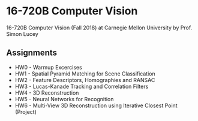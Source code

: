 # 16-720B Computer Vision
16-720B Computer Vision (Fall 2018) at Carnegie Mellon University by Prof. Simon Lucey

## Assignments
- HW0 - Warmup Excercises
- HW1 - Spatial Pyramid Matching for Scene Classification
- HW2 - Feature Descriptors, Homographies and RANSAC
- HW3 - Lucas-Kanade Tracking and Correlation Filters
- HW4 - 3D Reconstruction
- HW5 - Neural Networks for Recognition
- HW6 - Multi-View 3D Reconstruction using Iterative Closest Point (Project)
